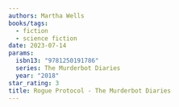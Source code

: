 ```yaml
---
authors: Martha Wells
books/tags:
  - fiction
  - science fiction
date: 2023-07-14
params:
  isbn13: "9781250191786"
  series: The Murderbot Diaries
  year: "2018"
star_rating: 3
title: Rogue Protocol - The Murderbot Diaries
---
```

